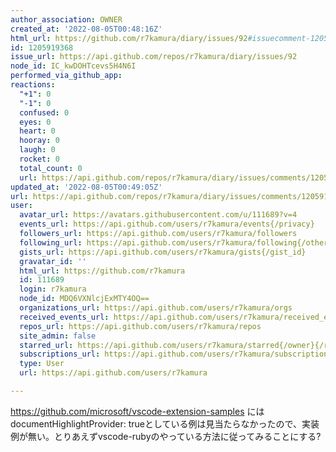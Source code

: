 ```yaml
---
author_association: OWNER
created_at: '2022-08-05T00:48:16Z'
html_url: https://github.com/r7kamura/diary/issues/92#issuecomment-1205919368
id: 1205919368
issue_url: https://api.github.com/repos/r7kamura/diary/issues/92
node_id: IC_kwDOHTcevs5H4N6I
performed_via_github_app: 
reactions:
  "+1": 0
  "-1": 0
  confused: 0
  eyes: 0
  heart: 0
  hooray: 0
  laugh: 0
  rocket: 0
  total_count: 0
  url: https://api.github.com/repos/r7kamura/diary/issues/comments/1205919368/reactions
updated_at: '2022-08-05T00:49:05Z'
url: https://api.github.com/repos/r7kamura/diary/issues/comments/1205919368
user:
  avatar_url: https://avatars.githubusercontent.com/u/111689?v=4
  events_url: https://api.github.com/users/r7kamura/events{/privacy}
  followers_url: https://api.github.com/users/r7kamura/followers
  following_url: https://api.github.com/users/r7kamura/following{/other_user}
  gists_url: https://api.github.com/users/r7kamura/gists{/gist_id}
  gravatar_id: ''
  html_url: https://github.com/r7kamura
  id: 111689
  login: r7kamura
  node_id: MDQ6VXNlcjExMTY4OQ==
  organizations_url: https://api.github.com/users/r7kamura/orgs
  received_events_url: https://api.github.com/users/r7kamura/received_events
  repos_url: https://api.github.com/users/r7kamura/repos
  site_admin: false
  starred_url: https://api.github.com/users/r7kamura/starred{/owner}{/repo}
  subscriptions_url: https://api.github.com/users/r7kamura/subscriptions
  type: User
  url: https://api.github.com/users/r7kamura

---
```

https://github.com/microsoft/vscode-extension-samples にはdocumentHighlightProvider: trueとしている例は見当たらなかったので、実装例が無い。とりあえずvscode-rubyのやっている方法に従ってみることにする?